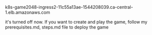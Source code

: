 k8s-game2048-ingress2-11c55a13ae-1544208039.ca-central-1.elb.amazonaws.com



it's turned off now.
If you want to create and play the game, follow my prerequisites.md, steps.md file to deploy the game
